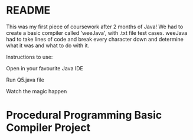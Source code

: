 # README
 
This was my first piece of coursework after 2 months of Java!
We had to create a basic compiler called 'weeJava', with .txt file test cases.
weeJava had to take lines of code and break every character down and determine what it was and what to do with it.

Instructions to use:

Open in your favourite Java IDE

Run Q5.java file

Watch the magic happen

# Procedural Programming Basic Compiler Project
